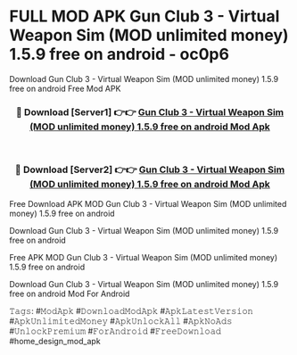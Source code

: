 # FULL MOD APK Gun Club 3 - Virtual Weapon Sim (MOD unlimited money) 1.5.9 free on android - oc0p6
Download Gun Club 3 - Virtual Weapon Sim (MOD unlimited money) 1.5.9 free on android Free Mod APK

<div align="center">
<h3>🔴 Download [Server1] 👉👉 <a href="https://apk-comot.site?title=Gun_Club_3_-_Virtual_Weapon_Sim_(MOD_unlimited_money)_1.5.9_free_on_android">Gun Club 3 - Virtual Weapon Sim (MOD unlimited money) 1.5.9 free on android Mod Apk</a></h3><br>

<h3>🔴 Download [Server2] 👉👉 <a href="https://apk-comot.site?title=Gun_Club_3_-_Virtual_Weapon_Sim_(MOD_unlimited_money)_1.5.9_free_on_android">Gun Club 3 - Virtual Weapon Sim (MOD unlimited money) 1.5.9 free on android Mod Apk</a></h3>
</div>


Free Download APK MOD Gun Club 3 - Virtual Weapon Sim (MOD unlimited money) 1.5.9 free on android

Download Gun Club 3 - Virtual Weapon Sim (MOD unlimited money) 1.5.9 free on android 

Free APK MOD Gun Club 3 - Virtual Weapon Sim (MOD unlimited money) 1.5.9 free on android 

Download Gun Club 3 - Virtual Weapon Sim (MOD unlimited money) 1.5.9 free on android Mod For Android

𝚃𝚊𝚐𝚜: #𝙼𝚘𝚍𝙰𝚙𝚔 #𝙳𝚘𝚠𝚗𝚕𝚘𝚊𝚍𝙼𝚘𝚍𝙰𝚙𝚔 #𝙰𝚙𝚔𝙻𝚊𝚝𝚎𝚜𝚝𝚅𝚎𝚛𝚜𝚒𝚘𝚗 #𝙰𝚙𝚔𝚄𝚗𝚕𝚒𝚖𝚒𝚝𝚎𝚍𝙼𝚘𝚗𝚎𝚢 #𝙰𝚙𝚔𝚄𝚗𝚕𝚘𝚌𝚔𝙰𝚕𝚕 #𝙰𝚙𝚔𝙽𝚘𝙰𝚍𝚜 #𝚄𝚗𝚕𝚘𝚌𝚔𝙿𝚛𝚎𝚖𝚒𝚞𝚖 #𝙵𝚘𝚛𝙰𝚗𝚍𝚛𝚘𝚒𝚍 #𝙵𝚛𝚎𝚎𝙳𝚘𝚠𝚗𝚕𝚘𝚊𝚍 #home_design_mod_apk